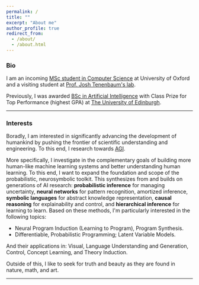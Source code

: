 ```yaml
---
permalink: /
title: ""
excerpt: "About me"
author_profile: true
redirect_from: 
  - /about/
  - /about.html
---
```

### Bio
I am an incoming [MSc student in Computer Science](http://www.cs.ox.ac.uk/admissions/graduate/msc-computer-science/) at University of Oxford and 
a visiting student at [Prof. Josh Tenenbaum's lab](https://cocosci.mit.edu/).

Previously, I was awarded [BSc in Artificial Intelligence](http://www.drps.ed.ac.uk/17-18/dpt/utaintl.htm) with Class Prize for Top Performance (highest GPA) at [The University of Edinburgh](https://www.ed.ac.uk/informatics).

---

### Interests
Boradly, I am interested in significantly advancing the development of humankind by pushing the frontier of scientific understanding and engineering. To this end, I research towards [AGI](https://en.wikipedia.org/wiki/Artificial_general_intelligence).

More specifically, I investigate in the complementary goals of building more human-like machine 
learning systems and better understanding human learning. 
To this end, I want to expand the foundation and scope of the probabilistic, neurosymbolic toolkit.
This synthesizes from and builds on generations
of AI research: **probabilistic inference** for managing uncertainty, **neural networks**
for pattern recognition, amortized inference, **symbolic languages** for abstract knowledge representation,
**causal reasoning** for explainability and control, and **hierarchical inference**
for learning to learn. Based on these methods, I'm particularly interested in the following topics:
- Neural Program Induction (Learning to Program), Program Synthesis.
- Differentiable, Probabilistic Programming; Latent Variable Models.

And their applications in: Visual, Language Understanding and Generation, Control, Concept Learning, and Theory Induction.

Outside of this, I like to seek for truth and beauty as they are found in nature, math, and art.

---

